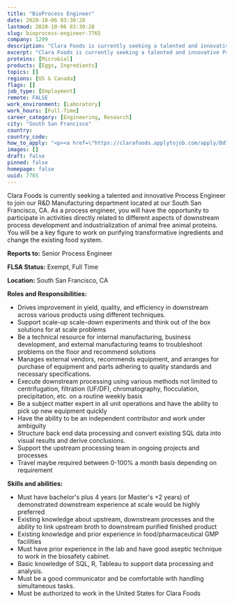 ```yaml
---
title: "BioProcess Engineer"
date: 2020-10-06 03:30:28
lastmod: 2020-10-06 03:30:28
slug: bioprocess-engineer-7765
company: 1299
description: "Clara Foods is currently seeking a talented and innovative Process Engineer to join our R&D Manufacturing department located at our South San Francisco, CA. As a process engineer, you will have the opportunity to participate in activities directly related to different aspects of downstream process development and industrialization of animal free animal proteins. You will be a key figure to work on purifying transformative ingredients and change the existing food system.Reports to: Senior Process EngineerFLSA Status: Exempt, Full Time"
excerpt: "Clara Foods is currently seeking a talented and innovative Process Engineer to join our R&D Manufacturing department located at our South San Francisco, CA. As a process engineer, you will have the opportunity to participate in activities directly related to different aspects of downstream process development and industrialization of animal free animal proteins. You will be a key figure to work on purifying transformative ingredients and change the existing food system.Reports to: Senior Process EngineerFLSA Status: Exempt, Full Time"
proteins: [Microbial]
products: [Eggs, Ingredients]
topics: []
regions: [US & Canada]
flags: []
job_type: [Employment]
remote: FALSE
work_environment: [Laboratory]
work_hours: [Full-Time]
career_category: [Engineering, Research]
city: "South San Francisco"
country: 
country_code: 
how_to_apply: "<p><a href=\"https://clarafoods.applytojob.com/apply/Bd7G9eOUYn/BioProcess-Engineer?source=proteinreport\">https://clarafoods.applytojob.com/apply/Bd7G9eOUYn/BioProcess-Engineer?…</a></p>"
images: []
draft: false
pinned: false
homepage: false
uuid: 7765
---
```

Clara Foods is currently seeking a talented and innovative Process
Engineer to join our R&D Manufacturing department located at our South
San Francisco, CA. As a process engineer, you will have the opportunity
to participate in activities directly related to different aspects of
downstream process development and industrialization of animal free
animal proteins. You will be a key figure to work on purifying
transformative ingredients and change the existing food system.

**Reports to:** Senior Process Engineer

**FLSA Status:** Exempt, Full Time

**Location:** South San Francisco, CA 

**Roles and Responsibilities:**

-   Drives improvement in yield, quality, and efficiency in downstream
    across various products using different techniques.
-   Support scale-up scale-down experiments and think out of the box
    solutions for at scale problems
-   Be a technical resource for internal manufacturing, business
    development, and external manufacturing teams to troubleshoot
    problems on the floor and recommend solutions
-   Manages external vendors, recommends equipment, and arranges for
    purchase of equipment and parts adhering to quality standards and
    necessary specifications.
-   Execute downstream processing using various methods not limited to
    centrifugation, filtration (UF/DF), chromatography, flocculation,
    precipitation, etc. on a routine weekly basis
-   Be a subject matter expert in all unit operations and have the
    ability to pick up new equipment quickly
-   Have the ability to be an independent contributor and work under
    ambiguity 
-   Structure back end data processing and convert existing SQL data
    into visual results and derive conclusions.
-   Support the upstream processing team in ongoing projects and
    processes
-   Travel maybe required between 0-100% a month basis depending on
    requirement

**Skills and abilities:**

-   Must have bachelor's plus 4 years (or Master\'s +2 years) of
    demonstrated downstream experience at scale would be highly
    preferred
-   Existing knowledge about upstream, downstream processes and the
    ability to link upstream broth to downstream purified finished
    product
-   Existing knowledge and prior experience in food/pharmaceutical GMP
    facilities
-   Must have prior experience in the lab and have good aseptic
    technique to work in the biosafety cabinet.
-   Basic knowledge of SQL, R, Tableau to support data processing and
    analysis.
-   Must be a good communicator and be comfortable with handling
    simultaneous tasks.
-   Must be authorized to work in the United States for Clara Foods
